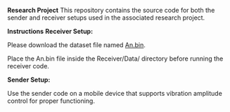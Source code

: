 **Research Project**
This repository contains the source code for both the sender and receiver setups used in the associated research project.

**Instructions**
**Receiver Setup:**

Please download the dataset file named [An.bin](https://drive.google.com/file/d/1NOGwxa2Ro3wGJ_p8tDYrgCO2fEvZK8Ul/view?usp=sharing).

Place the An.bin file inside the Receiver/Data/ directory before running the receiver code.

**Sender Setup:**

Use the sender code on a mobile device that supports vibration amplitude control for proper functioning.



